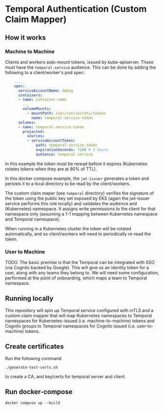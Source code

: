 # Temporal Authentication (Custom Claim Mapper)

## How it works

### Machine to Machine

Clients and workers auto-mount tokens, issued by kube-apiserver. These must have the `temporal-service` audience. This can be done by adding the following to a client/worker's pod spec:

```yaml
    ...
    spec:
      serviceAccountName: debug
      containers:
      - name: container-name
        ...
        volumeMounts:
          - mountPath: /var/run/secrets/tokens
            name: temporal-service-token
      volumes:
      - name: temporal-service-token
        projected:
          sources:
          - serviceAccountToken:
              path: temporal-service-token
              expirationSeconds: 7200 # 2 hours
              audience: temporal-service
```

In this example the token must be reread before it expires (Kubernetes rotates tokens when they are at 80% of TTL).

In this docker compose example, the `jwt-issuer` generates a token and persists it to a local directory to be read by the client/workers.

The custom claim maper (see `temporal` directory) verifies the signature of the token using the public key set exposed by EKS (again the jwt-issuer service performs this role locally) and validates the audience and (Kubernetes) namespace. It assigns write permissions to the client for that namespace only (assuming a 1-1 mapping between Kubernetes namespace and Temporal namespace).

When running in a Kubernetes cluster the token will be rotated automatically, and so client/workers will need to periodically re-read the token.


### User to Machine

TODO. The basic premise is that the Temporal can be integrated with SSO (via Cognito backed by Google). This will give us an identity token for a user, along with any teams they belong to. We will need some configuration, performed at the point of onboarding, which maps a team to Temporal namespace. 


## Running locally

This repository will spin up Temporal service configured with mTLS and a custom claim mapper that will map Kubernetes namespaces to Temporal namespaces for Kubernetes-issued (i.e. machine-to-machine) tokens and Cognito groups to Temporal namespaces for Cognito issued (i.e. user-to-machine) tokens.

## Create certificates

Run the following command

```
./generate-test-certs.sh
```

to create a CA, and key/certs for temporal server and client.


## Run docker-compose

```
docker compose up --build
```
